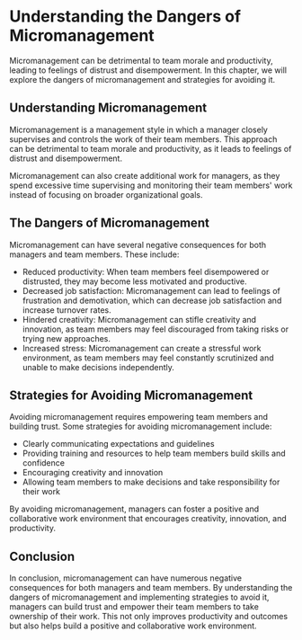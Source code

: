 # Understanding the Dangers of Micromanagement

Micromanagement can be detrimental to team morale and productivity, leading to feelings of distrust and disempowerment. In this chapter, we will explore the dangers of micromanagement and strategies for avoiding it.

Understanding Micromanagement
-----------------------------

Micromanagement is a management style in which a manager closely supervises and controls the work of their team members. This approach can be detrimental to team morale and productivity, as it leads to feelings of distrust and disempowerment.

Micromanagement can also create additional work for managers, as they spend excessive time supervising and monitoring their team members' work instead of focusing on broader organizational goals.

The Dangers of Micromanagement
------------------------------

Micromanagement can have several negative consequences for both managers and team members. These include:

* Reduced productivity: When team members feel disempowered or distrusted, they may become less motivated and productive.
* Decreased job satisfaction: Micromanagement can lead to feelings of frustration and demotivation, which can decrease job satisfaction and increase turnover rates.
* Hindered creativity: Micromanagement can stifle creativity and innovation, as team members may feel discouraged from taking risks or trying new approaches.
* Increased stress: Micromanagement can create a stressful work environment, as team members may feel constantly scrutinized and unable to make decisions independently.

Strategies for Avoiding Micromanagement
---------------------------------------

Avoiding micromanagement requires empowering team members and building trust. Some strategies for avoiding micromanagement include:

* Clearly communicating expectations and guidelines
* Providing training and resources to help team members build skills and confidence
* Encouraging creativity and innovation
* Allowing team members to make decisions and take responsibility for their work

By avoiding micromanagement, managers can foster a positive and collaborative work environment that encourages creativity, innovation, and productivity.

Conclusion
----------

In conclusion, micromanagement can have numerous negative consequences for both managers and team members. By understanding the dangers of micromanagement and implementing strategies to avoid it, managers can build trust and empower their team members to take ownership of their work. This not only improves productivity and outcomes but also helps build a positive and collaborative work environment.
